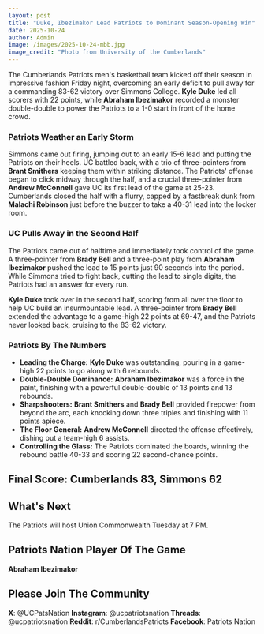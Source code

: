 ```yaml
---
layout: post
title: "Duke, Ibezimakor Lead Patriots to Dominant Season-Opening Win"
date: 2025-10-24
author: Admin
image: /images/2025-10-24-mbb.jpg
image_credit: "Photo from University of the Cumberlands"
---
```



The Cumberlands Patriots men's basketball team kicked off their season in impressive fashion Friday night, overcoming an early deficit to pull away for a commanding 83-62 victory over Simmons College. **Kyle Duke** led all scorers with 22 points, while **Abraham Ibezimakor** recorded a monster double-double to power the Patriots to a 1-0 start in front of the home crowd.

### Patriots Weather an Early Storm

Simmons came out firing, jumping out to an early 15-6 lead and putting the Patriots on their heels. UC battled back, with a trio of three-pointers from **Brant Smithers** keeping them within striking distance. The Patriots' offense began to click midway through the half, and a crucial three-pointer from **Andrew McConnell** gave UC its first lead of the game at 25-23. Cumberlands closed the half with a flurry, capped by a fastbreak dunk from **Malachi Robinson** just before the buzzer to take a 40-31 lead into the locker room.

### UC Pulls Away in the Second Half

The Patriots came out of halftime and immediately took control of the game. A three-pointer from **Brady Bell** and a three-point play from **Abraham Ibezimakor** pushed the lead to 15 points just 90 seconds into the period. While Simmons tried to fight back, cutting the lead to single digits, the Patriots had an answer for every run.

**Kyle Duke** took over in the second half, scoring from all over the floor to help UC build an insurmountable lead. A three-pointer from **Brady Bell** extended the advantage to a game-high 22 points at 69-47, and the Patriots never looked back, cruising to the 83-62 victory.

### Patriots By The Numbers

*   **Leading the Charge:** **Kyle Duke** was outstanding, pouring in a game-high 22 points to go along with 6 rebounds.
*   **Double-Double Dominance:** **Abraham Ibezimakor** was a force in the paint, finishing with a powerful double-double of 13 points and 13 rebounds.
*   **Sharpshooters:** **Brant Smithers** and **Brady Bell** provided firepower from beyond the arc, each knocking down three triples and finishing with 11 points apiece.
*   **The Floor General:** **Andrew McConnell** directed the offense effectively, dishing out a team-high 6 assists.
*   **Controlling the Glass:** The Patriots dominated the boards, winning the rebound battle 40-33 and scoring 22 second-chance points.

## Final Score: Cumberlands 83, Simmons 62

## What's Next
The Patriots will host Union Commonwealth Tuesday at 7 PM.

## Patriots Nation Player Of The Game
**Abraham Ibezimakor** 

## Please Join The Community

**X**: @UCPatsNation
**Instagram**: @ucpatriotsnation
**Threads**: @ucpatriotsnation
**Reddit**: r/CumberlandsPatriots
**Facebook**: Patriots Nation
